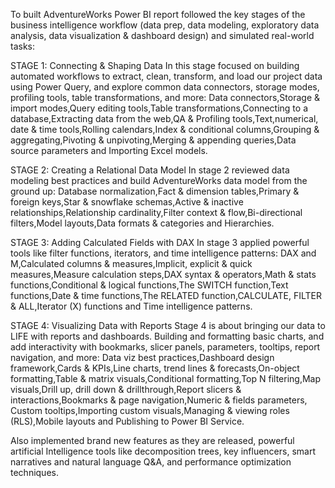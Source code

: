 To built AdventureWorks Power BI report followed the key stages of the business intelligence workflow (data prep, data modeling, exploratory data analysis, data visualization & dashboard design) and simulated real-world tasks:

STAGE 1: Connecting & Shaping Data
In this stage focused on building automated workflows to extract, clean, transform, and load our project data using Power Query, and explore common data connectors, storage modes, profiling tools, table transformations, and more:
Data connectors,Storage & import modes,Query editing tools,Table transformations,Connecting to a database,Extracting data from the web,QA & Profiling tools,Text,numerical, date & time tools,Rolling calendars,Index & conditional columns,Grouping & aggregating,Pivoting & unpivoting,Merging & appending queries,Data source parameters and Importing Excel models.

STAGE 2: Creating a Relational Data Model
In stage 2 reviewed data modeling best practices and build AdventureWorks data model from the ground up:
Database normalization,Fact & dimension tables,Primary & foreign keys,Star & snowflake schemas,Active & inactive relationships,Relationship cardinality,Filter context & flow,Bi-directional filters,Model layouts,Data formats & categories and Hierarchies.

STAGE 3: Adding Calculated Fields with DAX
In stage 3 applied powerful tools like filter functions, iterators, and time intelligence patterns:
DAX and M,Calculated columns & measures,Implicit, explicit & quick measures,Measure calculation steps,DAX syntax & operators,Math & stats functions,Conditional & logical functions,The SWITCH function,Text functions,Date & time functions,The RELATED function,CALCULATE, FILTER & ALL,Iterator (X) functions and Time intelligence patterns.

STAGE 4: Visualizing Data with Reports
Stage 4 is about bringing our data to LIFE with reports and dashboards. Building and formatting basic charts, and add interactivity with bookmarks, slicer panels, parameters, tooltips, report navigation, and more:
Data viz best practices,Dashboard design framework,Cards & KPIs,Line charts, trend lines & forecasts,On-object formatting,Table & matrix visuals,Conditional formatting,Top N filtering,Map visuals,Drill up, drill down & drillthrough,Report slicers & interactions,Bookmarks & page navigation,Numeric & fields parameters,
Custom tooltips,Importing custom visuals,Managing & viewing roles (RLS),Mobile layouts and Publishing to Power BI Service.

Also implemented brand new features as they are released, powerful artificial Intelligence tools like decomposition trees, key influencers, smart narratives and natural language Q&A, and performance optimization techniques.
